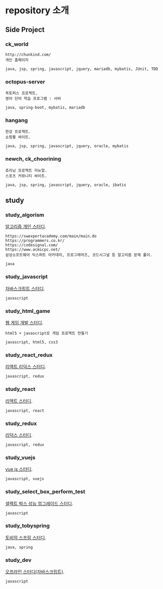 # repository 소개

## Side Project

### ck_world
```
http://chunkind.com/
개인 홈페이지

java, jsp, spring, javascript, jquery, mariadb, mybatis, JUnit, TDD
```

### octopus-server
```
옥토퍼스 프로잭트.
영어 단어 학습 프로그램 : 서버

java, spring-boot, mybatis, mariadb
```

### hangang
```
한강 프로잭트.
쇼핑몰 싸이트.

java, jsp, spring, javascript, jquery, oracle, mybatis
```

### newch, ck_choorining
```
츄리닝 프로잭트 리뉴얼.
스포츠 커뮤니티 싸이트.

java, jsp, spring, javascript, jquery, oracle, ibatis
```

## study

### study_algorism
[알고리즘 개인 스터디](https://github.com/chunkind/study_algorism).
```
https://swexpertacademy.com/main/main.do
https://programmers.co.kr/
https://codesignal.com/
https://www.acmicpc.net/
삼성소프트웨어 익스퍼트 아카데미, 프로그래머즈, 코드시그널 등 알고리즘 문제 풀이.

java
```

### study_javascript
[자바스크립트 스터디](https://github.com/chunkind/study_javascript).
```
javascript
```

### study_html_game
[웹 게임 개발 스터디](https://github.com/chunkind/study_html_game).
```
html5 + javascript로 게임 프로잭트 만들기

javascript, html5, css3
```

### study_react_redux
[리액트 리덕스 스터디](https://github.com/chunkind/study_react_redux).
```
javascript, redux
```

### study_react
[리액트 스터디](https://github.com/chunkind/study_react).
```
javascript, react
```

### study_redux
[리덕스 스터디](https://github.com/chunkind/study_redux).
```
javascript, redux
```

### study_vuejs
[vue js 스터디](https://github.com/chunkind/study_vuejs).
```
javascript, vuejs
```

### study_select_box_perform_test
[샐랙트 박스 성능 업그레이드 스터디](https://github.com/chunkind/study_select_box_perform_test).
```
javascript
```

### study_tobyspring
[토비의 스프링 스터디](https://github.com/chunkind/study_tobyspring).
```
java, spring
```

### study_dev
[오프라인 스터디(자바스크립트)](https://github.com/chunkind/study_dev).
```
javascript
```
